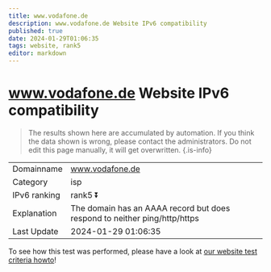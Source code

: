 ```yaml
---
title: www.vodafone.de
description: www.vodafone.de Website IPv6 compatibility
published: true
date: 2024-01-29T01:06:35
tags: website, rank5
editor: markdown
---
```


# www.vodafone.de Website IPv6 compatibility

> The results shown here are accumulated by automation. If you think the data shown is wrong, please contact the administrators. 
> Do not edit this page manually, it will get overwritten.
{.is-info}


|   |   |
| - | - |
| Domainname | www.vodafone.de
| Category | isp |
| IPv6 ranking | rank5 :arrow_double_down: |
| Explanation | The domain has an AAAA record but does respond to neither ping/http/https |
| Last Update | 2024-01-29 01:06:35 |

To see how this test was performed, please have a look at [our website test criteria howto](/howto/testcriteria/website)!

